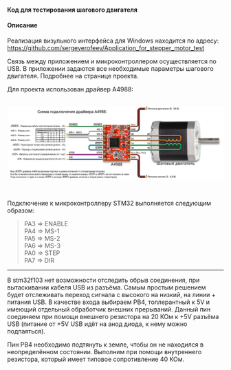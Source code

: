 #### Код для тестирования шагового двигателя

#### Описание
Реализация визульного интерфейса для Windows находится по адресу:  
https://github.com/sergeyerofeev/Application_for_stepper_motor_test  

Связь между приложением и микроконтроллером осуществляется по USB. В приложении задаются все необходимые
параметры шагового двигателя. Подробнее на странице проекта.

Для проекта использован драйвер A4988:  
<br/>
<p align="center">
    <img src="git_image/a4988.png" style="height: 558; width: 1664; object-fit: contain">
</p>
<br/>

Подключение к микроконтроллеру STM32 выполняется следующим образом:  

>PA3 &rArr; ENABLE  
>PA4 &rArr; MS-1  
>PA5 &rArr; MS-2  
>PA6 &rArr; MS-3  
>PA0 &rArr; STEP  
>PA7 &rArr; DIR  

___

В stm32f103 нет возможности отследить обрыв соединения, при вытаскивании кабеля USB из разъёма. 
Самым простым решением будет отслеживать переход сигнала с высокого на низкий, на линии + питания USB.
В качестве входа выбираем PB4, толлерантный к 5V и имеющий отдельный обработчик внешних прерываний. 
Данный пин соединяем при помощи внешнего резистора на 20 КОм к +5V разъёма USB 
(питание от +5V USB идёт на анод диода, к нему можно подпаяться).

Пин PB4 необходимо подтянуть к земле, чтобы он не находился в неопределённом состоянии. 
Выполним при помощи внутреннего резистора, который имеет типовое сопротивление 40 КОм.
